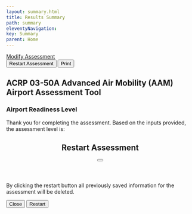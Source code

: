 ```yaml
---
layout: summary.html
title: Results Summary
path: summary
eleventyNavigation:
key: Summary
parent: Home
---
```


<div class="flex justify-end pb-6 border-b-2 border-light active">
  <a href="#" data-href="/classifications" class="prev-button">Modify Assessment</a>
  <div class="flex justify-end">
    <button data-micromodal-trigger="modal-1" class="button restart-button mr-3">Restart Assessment</button>
    <button class="button print-plan ml-0">Print</button>
  </div>
</div>

<div class="print-area my-10 max-w-6xl mx-auto">

  <h2 class="page-title action-plan h3 print-only">ACRP 03-50A Advanced Air Mobility (AAM) Airport Assessment Tool</h2>
  <h3 class="page-title action-plan h1">Airport Readiness Level</h3>
  <p>Thank you for completing the assessment. Based on the inputs provided, the assessment level is:</p>

  <div id="recommendations" class="action-items"></div>

  <div id="summaryReview"></div>

</div>

<div class="modal micromodal-slide" id="modal-1" aria-hidden="true">
  <div class="modal__overlay" tabindex="-1" data-micromodal-close>
    <div class="modal__container" role="dialog" aria-modal="true" aria-labelledby="modal-1-title">
      <header class="modal__header">
        <h2 id="modal-1-title">
          Restart Assessment
        </h2>
        <button class="modal__close" aria-label="Close modal" data-micromodal-close></button>
      </header>
      <main class="modal__content" id="modal-1-content">
        <p>
          By clicking the restart button all previously saved information for the assessment will be deleted.
        </p>
      </main>
      <footer class="modal__footer">
        <button class="modal__btn" data-micromodal-close aria-label="Close this dialog window">Close</button>
        <button class="restart-assessment ml-auto modal__btn modal__btn-primary">Restart</button>
      </footer>
    </div>
  </div>
</div>
